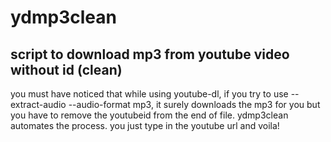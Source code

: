 # ydmp3clean
script to download mp3 from youtube video without id (clean)
--
you must have noticed that while using youtube-dl, if you try to use
--extract-audio --audio-format mp3, it surely downloads the mp3 for you
but you have to remove the youtubeid from the end of file. ydmp3clean 
automates the process. you just type in the youtube url and voila!
